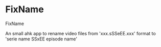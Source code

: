 # FixName
FixName

An small ahk app to rename video files from 'xxx.sSSeEE.xxx' format to 'serie name SSxEE episode name'
